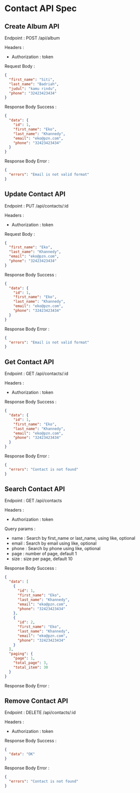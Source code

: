 # Contact API Spec

## Create Album API

Endpoint : POST /api/album

Headers :

- Authorization : token

Request Body :

```json
{
  "first_name": "Siti",
  "last_name": "Badriah",
  "judul": "kamu rindu",
  "phone": "32423423434"
}
```

Response Body Success :

```json
{
  "data": {
    "id": 1,
    "first_name": "Eko",
    "last_name": "Khannedy",
    "email": "eko@pzn.com",
    "phone": "32423423434"
  }
}
```

Response Body Error :

```json
{
  "errors": "Email is not valid format"
}
```

## Update Contact API

Endpoint : PUT /api/contacts/:id

Headers :

- Authorization : token

Request Body :

```json
{
  "first_name": "Eko",
  "last_name": "Khannedy",
  "email": "eko@pzn.com",
  "phone": "32423423434"
}
```

Response Body Success :

```json
{
  "data": {
    "id": 1,
    "first_name": "Eko",
    "last_name": "Khannedy",
    "email": "eko@pzn.com",
    "phone": "32423423434"
  }
}
```

Response Body Error :

```json
{
  "errors": "Email is not valid format"
}
```

## Get Contact API

Endpoint : GET /api/contacts/:id

Headers :

- Authorization : token

Response Body Success :

```json
{
  "data": {
    "id": 1,
    "first_name": "Eko",
    "last_name": "Khannedy",
    "email": "eko@pzn.com",
    "phone": "32423423434"
  }
}
```

Response Body Error :

```json
{
  "errors": "Contact is not found"
}
```

## Search Contact API

Endpoint : GET /api/contacts

Headers :

- Authorization : token

Query params :

- name : Search by first_name or last_name, using like, optional
- email : Search by email using like, optional
- phone : Search by phone using like, optional
- page : number of page, default 1
- size : size per page, default 10

Response Body Success :

```json
{
  "data": [
    {
      "id": 1,
      "first_name": "Eko",
      "last_name": "Khannedy",
      "email": "eko@pzn.com",
      "phone": "32423423434"
    },
    {
      "id": 2,
      "first_name": "Eko",
      "last_name": "Khannedy",
      "email": "eko@pzn.com",
      "phone": "32423423434"
    }
  ],
  "paging": {
    "page": 1,
    "total_page": 3,
    "total_item": 30
  }
}
```

Response Body Error :

## Remove Contact API

Endpoint : DELETE /api/contacts/:id

Headers :

- Authorization : token

Response Body Success :

```json
{
  "data": "OK"
}
```

Response Body Error :

```json
{
  "errors": "Contact is not found"
}
```
